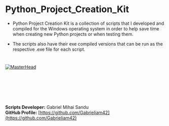 # Python_Project_Creation_Kit



* Python Project Creation Kit is a collection of scripts that I developed and compiled for the Windows operating system in order to help save time when creating new Python projects or when testing them.

* The scripts also have their exe compiled versions that can be run as the respective .exe file for each script.


#

[![MasterHead](https://developers.giphy.com/branch/master/static/api-512d36c09662682717108a38bbb5c57d.gif)](image_head)







<br><br>




<br><br>






**Scripts Developer:** Gabriel Mihai Sandu  
**GitHub Profile:** [https://github.com/Gabrieliam42](https://github.com/Gabrieliam42)
